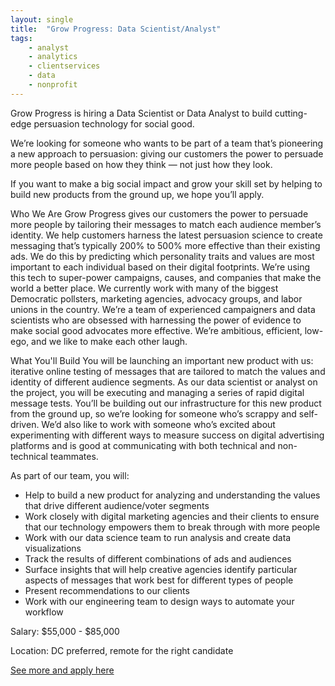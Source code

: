 ```yaml
---
layout: single
title:  "Grow Progress: Data Scientist/Analyst"
tags: 
    - analyst
    - analytics
    - clientservices
    - data
    - nonprofit
---
```

Grow Progress is hiring a Data Scientist or Data Analyst to build cutting-edge persuasion technology for social good.

We’re looking for someone who wants to be part of a team that’s pioneering a new approach to persuasion: giving our customers the power to persuade more people based on how they think — not just how they look.


If you want to make a big social impact and grow your skill set by helping to build new products from the ground up, we hope you’ll apply.


Who We Are
Grow Progress gives our customers the power to persuade more people by tailoring their messages to match each audience member’s identity. We help customers harness the latest persuasion science to create messaging that’s typically 200% to 500% more effective than their existing ads. We do this by predicting which personality traits and values are most important to each individual based on their digital footprints.
We’re using this tech to super-power campaigns, causes, and companies that make the world a better place. We currently work with many of the biggest Democratic pollsters, marketing agencies, advocacy groups, and labor unions in the country.
We’re a team of experienced campaigners and data scientists who are obsessed with harnessing the power of evidence to make social good advocates more effective. We’re ambitious, efficient, low-ego, and we like to make each other laugh.


What You'll Build
You will be launching an important new product with us: iterative online testing of messages that are tailored to match the values and identity of different audience segments. As our data scientist or analyst on the project, you will be executing and managing a series of rapid digital message tests. You’ll be building out our infrastructure for this new product from the ground up, so we’re looking for someone who’s scrappy and self-driven. We’d also like to work with someone who’s excited about experimenting with different ways to measure success on digital advertising platforms and is good at communicating with both technical and non-technical teammates.


As part of our team, you will:
* Help to build a new product for analyzing and understanding the values that drive different audience/voter segments
* Work closely with digital marketing agencies and their clients to ensure that our technology empowers them to break through with more people
* Work with our data science team to run analysis and create data visualizations
* Track the results of different combinations of ads and audiences
* Surface insights that will help creative agencies identify particular aspects of messages that work best for different types of people
* Present recommendations to our clients
* Work with our engineering team to design ways to automate your workflow


Salary: $55,000 - $85,000

Location: DC preferred, remote for the right candidate


[See more and apply here](https://growprogress.recruitee.com/o/data-scientistdata-analyst)
